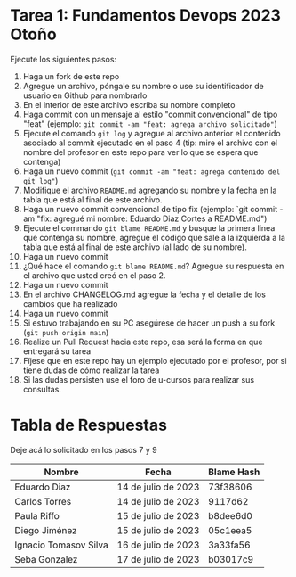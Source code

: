 # Tarea 1: Fundamentos Devops 2023 Otoño

Ejecute los siguientes pasos:

1. Haga un fork de este repo
2. Agregue un archivo, póngale su nombre o use su identificador de usuario en Github para nombrarlo
3. En el interior de este archivo escriba su nombre completo
4. Haga commit con un mensaje al estilo "commit convencional" de tipo "feat" (ejemplo: `git commit -am "feat: agrega archivo solicitado"`)
5. Ejecute el comando `git log` y agregue al archivo anterior el contenido asociado al commit ejecutado en el paso 4 (tip: mire el archivo con el nombre del profesor en este repo para ver lo que se espera que contenga)
6. Haga un nuevo commit (`git commit -am "feat: agrega contenido del git log"`)
7. Modifique el archivo `README.md` agregando su nombre y la fecha en la tabla que está al final de este archivo.
8. Haga un nuevo commit convencional de tipo fix (ejemplo: `git commit -am "fix: agregué mi nombre: Eduardo Diaz Cortes a README.md")
9. Ejecute el commando `git blame README.md` y busque la primera linea que contenga su nombre, agregue el código que sale a la izquierda a la tabla que está al final de este archivo (al lado de su nombre).
10. Haga un nuevo commit
11. ¿Qué hace el comando `git blame README.md`? Agregue su respuesta en el archivo que usted creó en el paso 2.
12. Haga un nuevo commit
13. En el archivo CHANGELOG.md agregue la fecha y el detalle de los cambios que ha realizado
14. Haga un nuevo commit
15. Si estuvo trabajando en su PC asegúrese de hacer un push a su fork (`git push origin main`)
16. Realize un Pull Request hacia este repo, esa será la forma en que entregará su tarea
17. Fíjese que en este repo hay un ejemplo ejecutado por el profesor, por si tiene dudas de cómo realizar la tarea
18. Si las dudas persisten use el foro de u-cursos para realizar sus consultas.

# Tabla de Respuestas

Deje acá lo solicitado en los pasos 7 y 9

| Nombre        | Fecha               | Blame Hash |
| ------------- | ------------------- | ---------- |
| Eduardo Diaz  | 14 de julio de 2023 | 73f38606   |
|Carlos Torres|14 de julio de 2023|9117d62|
|Paula Riffo|15 de julio de 2023|b8dee6d0|
| Diego Jiménez | 15 de julio de 2023 | 05c1eea5   |
|Ignacio Tomasov Silva|16 de julio de 2023|3a33fa56|
|Seba Gonzalez|17 de julio de 2023|b03017c9|
